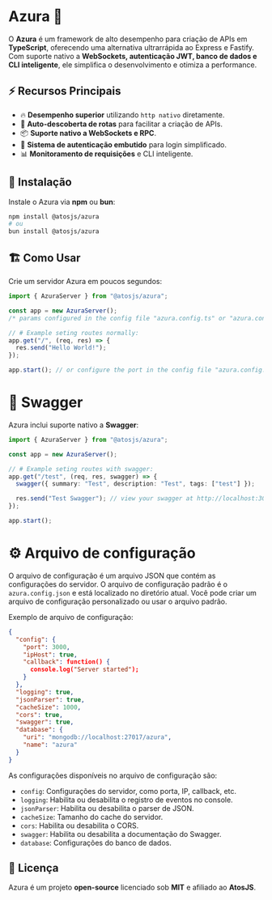 # Azura 🚀

O **Azura** é um framework de alto desempenho para criação de APIs em **TypeScript**, oferecendo uma alternativa ultrarrápida ao Express e Fastify. Com suporte nativo a **WebSockets, autenticação JWT, banco de dados e CLI inteligente**, ele simplifica o desenvolvimento e otimiza a performance.

## ⚡ Recursos Principais

- 🔥 **Desempenho superior** utilizando `http nativo` diretamente.
- 🔄 **Auto-descoberta de rotas** para facilitar a criação de APIs.
- 📦 **Suporte nativo a WebSockets e RPC**.
- 🔐 **Sistema de autenticação embutido** para login simplificado.
- 📊 **Monitoramento de requisições** e CLI inteligente.

## 🚀 Instalação

Instale o Azura via **npm** ou **bun**:

```sh
npm install @atosjs/azura
# ou
bun install @atosjs/azura
```

## 🏗️ Como Usar

Crie um servidor Azura em poucos segundos:

```ts
import { AzuraServer } from "@atosjs/azura";

const app = new AzuraServer();
/* params configured in the config file "azura.config.ts" or "azura.config.js" */

// # Example seting routes normally:
app.get("/", (req, res) => {
  res.send("Hello World!");
});

app.start(); // or configure the port in the config file "azura.config.ts" or "azura.config.js"
```

# 🔗 Swagger

Azura inclui suporte nativo a **Swagger**:

```ts
import { AzuraServer } from "@atosjs/azura";

const app = new AzuraServer();

// # Example seting routes with swagger:
app.get("/test", (req, res, swagger) => {
  swagger({ summary: "Test", description: "Test", tags: ["test"] });

  res.send("Test Swagger"); // view your swagger at http://localhost:3000/docs route or you swagger json file at http://localhost:3000/swagger.json
});

app.start();
```

# ⚙ Arquivo de configuração

O arquivo de configuração é um arquivo JSON que contém as configurações do servidor. O arquivo de configuração padrão é o `azura.config.json` e está localizado no diretório atual. Você pode criar um arquivo de configuração personalizado ou usar o arquivo padrão.

Exemplo de arquivo de configuração:

```json
{
  "config": {
    "port": 3000,
    "ipHost": true,
    "callback": function() {
      console.log("Server started");
    }
  },
  "logging": true,
  "jsonParser": true,
  "cacheSize": 1000,
  "cors": true,
  "swagger": true,
  "database": {
    "uri": "mongodb://localhost:27017/azura",
    "name": "azura"
  }
}
```

As configurações disponíveis no arquivo de configuração são:

- `config`: Configurações do servidor, como porta, IP, callback, etc.
- `logging`: Habilita ou desabilita o registro de eventos no console.
- `jsonParser`: Habilita ou desabilita o parser de JSON.
- `cacheSize`: Tamanho do cache do servidor.
- `cors`: Habilita ou desabilita o CORS.
- `swagger`: Habilita ou desabilita a documentação do Swagger.
- `database`: Configurações do banco de dados.

## 📜 Licença

Azura é um projeto **open-source** licenciado sob **MIT** e afiliado ao **AtosJS**.
